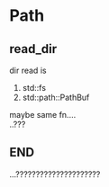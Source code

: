 # Path
## read_dir
dir read is

1. std::fs
1. std::path::PathBuf

maybe same fn....  
..???

## END
...?????????????????????